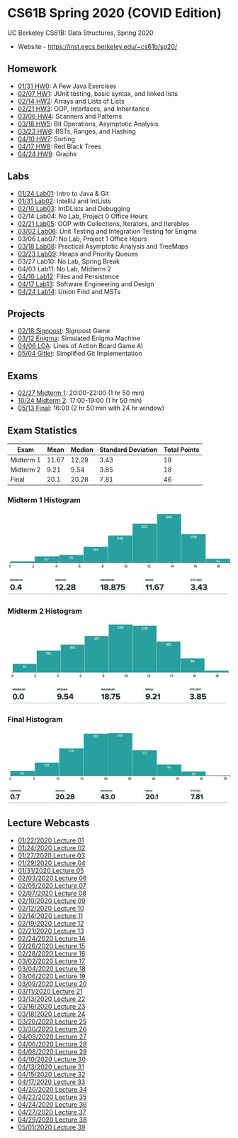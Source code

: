 # CS61B Spring 2020 (COVID Edition)

UC Berkeley CS61B: Data Structures, Spring 2020

* Website - https://inst.eecs.berkeley.edu/~cs61b/sp20/

## Homework

* [01/31 HW0](homework/hw0): A Few Java Exercises
* [02/07 HW1](homework/hw1): JUnit testing, basic syntax, and linked lists
* [02/14 HW2](homework/hw2): Arrays and Lists of Lists
* [02/21 HW3](homework/hw3): OOP, Interfaces, and Inheritance
* [03/06 HW4](homework/hw4): Scanners and Patterns
* [03/18 HW5](homework/hw5): Bit Operations, Asymptotic Analysis
* [03/23 HW6](homework/hw6): BSTs, Ranges, and Hashing
* [04/10 HW7](homework/hw7): Sorting
* [04/17 HW8](homework/hw8): Red Black Trees
* [04/24 HW9](homework/hw9): Graphs

## Labs

* [01/24 Lab01](labs/lab01): Intro to Java & Git
* [01/31 Lab02](labs/lab02): IntelliJ and IntLists
* [02/10 Lab03](labs/lab03): IntDLists and Debugging
* 02/14 Lab04: No Lab, Project 0 Office Hours
* [02/21 Lab05](labs/lab05): OOP with Collections, Iterators, and Iterables
* [03/02 Lab06](labs/lab06): Unit Testing and Integration Testing for Enigma
* 03/06 Lab07: No Lab, Project 1 Office Hours
* [03/18 Lab08](labs/lab08): Practical Asymptotic Analysis and TreeMaps
* [03/23 Lab09](labs/lab09): Heaps and Priority Queues
* 03/27 Lab10: No Lab, Spring Break
* 04/03 Lab11: No Lab, Midterm 2
* [04/10 Lab12](labs/lab12): Files and Persistence
* [04/17 Lab13](labs/lab13): Software Engineering and Design
* [04/24 Lab14](labs/lab14): Union Find and MSTs

## Projects

* [02/18 Signpost](projects/proj0): Signpost Game
* [03/12   Enigma](projects/proj1): Simulated Enigma Machine
* [04/06      LOA](projects/proj2): Lines of Action Board Game AI
* [05/04   Gitlet](projects/proj3): Simplified Git Implementation

## Exams

* [02/27 Midterm 1](exams/midterm-1): 20:00-22:00 (1 hr 50 min)
* [10/24 Midterm 2](exams/midterm-2): 17:00-19:00 (1 hr 50 min)
* [05/13     Final](exams/final): 16:00 (2 hr 50 min with 24 hr window)

## Exam Statistics

|Exam     |Mean |Median|Standard Deviation|Total Points|
|---------|-----|------|------------------|------------|
|Midterm 1|11.67|12.28 |3.43              |18          |
|Midterm 2|9.21 |9.54  |3.85              |18          |
|Final    |20.1 |20.28 |7.81              |46          |

### Midterm 1 Histogram

![Midterm 1 Histogram](exams/midterm-1/mt1.png)

### Midterm 2 Histogram

![Midterm 2 Histogram](exams/midterm-2/mt2.png)

### Final Histogram

![Final Histogram](exams/final/final.png)

## Lecture Webcasts

* [01/22/2020 Lecture 01](https://youtu.be/XH6BF7AzIfk)
* [01/24/2020 Lecture 02](https://youtu.be/JQrkIW1Hka0)
* [01/27/2020 Lecture 03](https://youtu.be/5LG-FEPTrlk)
* [01/29/2020 Lecture 04](https://youtu.be/371-yQbrv5o)
* [01/31/2020 Lecture 05](https://youtu.be/BF7YnwQi8CY)
* [02/03/2020 Lecture 06](https://youtu.be/4ZHkiL4K9wY)
* [02/05/2020 Lecture 07](https://youtu.be/HqUF_tKD2wc)
* [02/07/2020 Lecture 08](https://youtu.be/5PW0QU6VjSM)
* [02/10/2020 Lecture 09](https://youtu.be/puPrSKxqSEc)
* [02/12/2020 Lecture 10](https://youtu.be/fFH_N8XTlZY)
* [02/14/2020 Lecture 11](https://youtu.be/X7vCUXx2WRw)
* [02/19/2020 Lecture 12](https://youtu.be/Rjevd4tsZJk)
* [02/21/2020 Lecture 13](https://youtu.be/vxKspKFjyrc)
* [02/24/2020 Lecture 14](https://youtu.be/U5qUV59QDSg)
* [02/26/2020 Lecture 15](https://youtu.be/F3lXG-LRhU4)
* [02/28/2020 Lecture 16](https://youtu.be/GGdibL0AuG4)
* [03/02/2020 Lecture 17](https://youtu.be/tLZ71N3QEcg)
* [03/04/2020 Lecture 18](https://youtu.be/xT8dphbsWJs)
* [03/06/2020 Lecture 19](https://youtu.be/mIzW2A9T8Dg)
* [03/09/2020 Lecture 20](https://youtu.be/wTcCSwmAsM4)
* [03/11/2020 Lecture 21](https://youtu.be/N-sZVR7DfKE)
* [03/13/2020 Lecture 22](https://youtu.be/Pj3kvN0pe-E)
* [03/16/2020 Lecture 23](https://youtu.be/CJI2ys7T4lA)
* [03/18/2020 Lecture 24](https://youtu.be/74oO4AiTo1k)
* [03/20/2020 Lecture 25](https://youtu.be/hfHYN9CMjD4)
* [03/30/2020 Lecture 26](https://youtu.be/Higfu4kr7xI)
* [04/03/2020 Lecture 27](https://youtu.be/s-uWgh6ZemU)
* [04/06/2020 Lecture 28](https://youtu.be/wukcKaGREJM)
* [04/08/2020 Lecture 29](https://youtu.be/2JkEZH4i1UY)
* [04/10/2020 Lecture 30](https://youtu.be/vRL13Oh0MNk)
* [04/13/2020 Lecture 31](https://youtu.be/ND8x9xBsVEc)
* [04/15/2020 Lecture 32](https://youtu.be/42OzMcaC4_s)
* [04/17/2020 Lecture 33](https://youtu.be/MpAyV1ENqaI)
* [04/20/2020 Lecture 34](https://youtu.be/4EyVtZZjfjk)
* [04/22/2020 Lecture 35](https://youtu.be/JZkkpXMGem4)
* [04/24/2020 Lecture 36](https://youtu.be/J9WwgE4obHU)
* [04/27/2020 Lecture 37](https://youtu.be/XOexCLfVbbA)
* [04/29/2020 Lecture 38](https://youtu.be/HvGYOYo8B8k)
* [05/01/2020 Lecture 39](https://youtu.be/LLRYD1McTDk)
